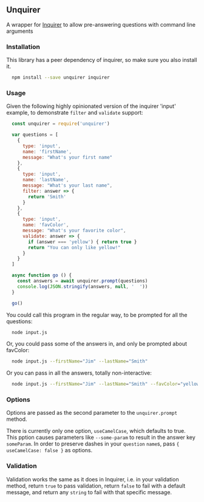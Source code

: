 ## Unquirer

A wrapper for [Inquirer](https://www.npmjs.com/package/inquirer) to allow pre-answering questions with command line arguments

### Installation

This library has a peer dependency of inquirer, so make sure you also install it.

```bash
  npm install --save unquirer inquirer
```

### Usage

Given the following highly opinionated version of the inquirer 'input' example, to demonstrate `filter` and `validate` support:

```javascript
  const unquirer = require('unquirer')

  var questions = [
    {
      type: 'input',
      name: 'firstName',
      message: "What's your first name"
    },
    {
      type: 'input',
      name: 'lastName',
      message: "What's your last name",
      filter: answer => {
        return 'Smith'
      }
    },
    {
      type: 'input',
      name: 'favColor',
      message: "What's your favorite color",
      validate: answer => {
        if (answer === 'yellow') { return true }
        return "You can only like yellow!"
      }
    }
  ]

  async function go () {
    const answers = await unquirer.prompt(questions)
    console.log(JSON.stringify(answers, null, '  '))
  }

  go()
```

You could call this program in the regular way, to be prompted for all the questions:

```bash
  node input.js
```

Or, you could pass some of the answers in, and only be prompted about favColor:

```bash
  node input.js --firstName="Jim" --lastName="Smith"
```

Or you can pass in all the answers, totally non-interactive:

```bash
  node input.js --firstName="Jim" --lastName="Smith" --favColor="yellow"
```

### Options

Options are passed as the second parameter to the `unquirer.prompt` method.

There is currently only one option, `useCamelCase`, which defaults to true. This pption causes parameters like `--some-param` to result in the answer key `someParam`. In order to preserve dashes in your `question` `name`s, pass `{ useCamelCase: false }` as options.

### Validation

Validation works the same as it does in Inquirer, i.e. in your validation method, return `true` to pass validation, return `false` to fail with a default message, and return any `string` to fail with that specific message.